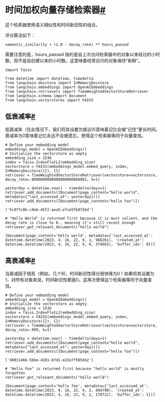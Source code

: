 

时间加权向量存储检索器[#](#time-weighted-vectorstore-retriever "跳转到此标题的永久链接")
==================================================================

这个检索器使用语义相似性和时间新旧性的组合。

评分算法如下：

```
semantic_similarity + (1.0 - decay_rate) ** hours_passed

```

需要注意的是，hours_passed 指的是自上次访问检索器中的对象以来经过的小时数，而不是自创建以来的小时数。这意味着经常访问的对象保持“新鲜”。

```
import faiss

from datetime import datetime, timedelta
from langchain.docstore import InMemoryDocstore
from langchain.embeddings import OpenAIEmbeddings
from langchain.retrievers import TimeWeightedVectorStoreRetriever
from langchain.schema import Document
from langchain.vectorstores import FAISS

```

低衰减率[#](#low-decay-rate "跳转到此标题的永久链接")
--------------------------------------

低衰减率（在此情况下，我们将其设置为接近0)意味着记忆会被“记住”更长时间。衰减率为0意味着记忆永远不会被遗忘，使得这个检索器等同于向量查找。

```
# Define your embedding model
embeddings_model = OpenAIEmbeddings()
# Initialize the vectorstore as empty
embedding_size = 1536
index = faiss.IndexFlatL2(embedding_size)
vectorstore = FAISS(embeddings_model.embed_query, index, InMemoryDocstore({}), {})
retriever = TimeWeightedVectorStoreRetriever(vectorstore=vectorstore, decay_rate=.0000000000000000000000001, k=1) 

```

```
yesterday = datetime.now() - timedelta(days=1)
retriever.add_documents([Document(page_content="hello world", metadata={"last_accessed_at": yesterday})])
retriever.add_documents([Document(page_content="hello foo")])

```

```
['5c9f7c06-c9eb-45f2-aea5-efce5fb9f2bd']

```

```
# "Hello World" is returned first because it is most salient, and the decay rate is close to 0., meaning it's still recent enough
retriever.get_relevant_documents("hello world")

```

```
[Document(page_content='hello world', metadata={'last_accessed_at': datetime.datetime(2023, 4, 16, 22, 9, 1, 966261), 'created_at': datetime.datetime(2023, 4, 16, 22, 9, 0, 374683), 'buffer_idx': 0})]

```

高衰减率[#](#high-decay-rate "跳转到此标题的永久链接")
---------------------------------------

当衰减因子很高（例如，几个9)，时间新旧性得分很快降为0！如果将其设置为1，对所有对象来说，时间新旧性都是0，这再次使得这个检索器等同于向量查找。

```
# Define your embedding model
embeddings_model = OpenAIEmbeddings()
# Initialize the vectorstore as empty
embedding_size = 1536
index = faiss.IndexFlatL2(embedding_size)
vectorstore = FAISS(embeddings_model.embed_query, index, InMemoryDocstore({}), {})
retriever = TimeWeightedVectorStoreRetriever(vectorstore=vectorstore, decay_rate=.999, k=1) 

```

```
yesterday = datetime.now() - timedelta(days=1)
retriever.add_documents([Document(page_content="hello world", metadata={"last_accessed_at": yesterday})])
retriever.add_documents([Document(page_content="hello foo")])

```

```
['40011466-5bbe-4101-bfd1-e22e7f505de2']

```

```
# "Hello Foo" is returned first because "hello world" is mostly forgotten
retriever.get_relevant_documents("hello world")

```

```
[Document(page_content='hello foo', metadata={'last_accessed_at': datetime.datetime(2023, 4, 16, 22, 9, 2, 494798), 'created_at': datetime.datetime(2023, 4, 16, 22, 9, 2, 178722), 'buffer_idx': 1})]

```

